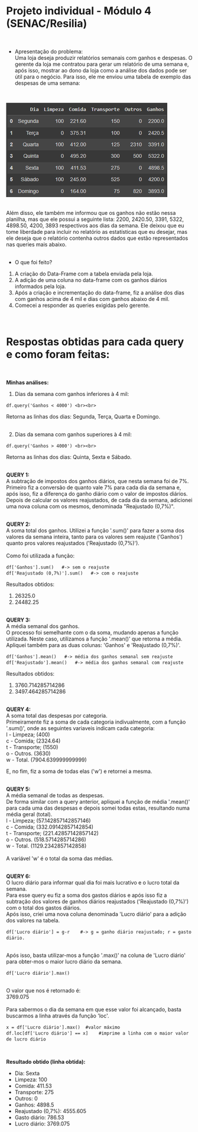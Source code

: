 # Projeto individual - Módulo 4 (SENAC/Resilia)<br>
<br>

- Apresentação do problema: <br>
Uma loja deseja produzir relatórios
semanais com ganhos e despesas. O gerente da
loja me contratou para gerar um relatório de uma
semana e, após isso, mostrar ao dono da loja como a
análise dos dados pode ser útil para o negócio. Para
isso, ele me enviou uma tabela de exemplo das
despesas de uma semana:
<br>

![tabela projeto individual.png](https://github.com/mattaugustt/projeto-individual-mod.-4/blob/main/tabela%20inicial.png)

<br>
Além disso, ele também me informou que os ganhos não estão nessa planilha, mas que ele
possui a seguinte lista: 2200, 2420.50, 3391, 5322, 4898.50, 4200, 3893
respectivos aos dias da semana. Ele deixou que eu tome liberdade para incluir no relatório as
estatísticas que eu desejar, mas ele deseja que o relatório contenha outros dados que estão representados nas queries mais abaixo. <br><br>


- O que foi feito?
1. A criação do Data-Frame com a tabela enviada pela loja.<br>
2. A adição de uma coluna no data-frame com os ganhos diários informados pela loja.<br>
3. Após a criação e incrementação do data-frame, fiz a análise dos dias com ganhos acima de 4 mil e dias com ganhos abaixo de 4 mil.<br>
4. Comecei a responder as queries exigidas pelo gerente.<br>
<br><br>


# Respostas obtidas para cada query e como foram feitas:
<br>

**Minhas análises:**  <br>

1. Dias da semana com ganhos inferiores à 4 mil: <br>
```
df.query('Ganhos < 4000') <br><br>
```
Retorna as linhas dos dias: Segunda, Terça, Quarta e Domingo.<br><br>

2. Dias da semana com ganhos superiores à 4 mil: <br>
```
df.query('Ganhos > 4000') <br><br>
```
Retorna as linhas dos dias: Quinta, Sexta e Sábado. <br><br>

**QUERY 1:**
<br>
A subtração de impostos dos ganhos diários, que nesta semana foi de 7%.
<br>
Primeiro fiz a conversão de quanto vale 7% para cada dia da semana e, após isso, fiz a diferença do ganho diário com o valor de impostos diários. Depois de calcular os valores reajustados, de cada dia da semana, adicionei uma nova coluna com os mesmos, denominada "Reajustado (0,7%)".
<br><br>

**QUERY 2:**
<br>
A soma total dos ganhos.
Utilizei a função '.sum()' para fazer a soma dos valores da semana inteira, tanto para os valores sem reajuste ('Ganhos') quanto pros valores reajustados ('Reajustado (0,7%)').<br>
<br>Como foi utilizada a função: <br>
```
df['Ganhos'].sum()   #-> sem o reajuste
df['Reajustado (0,7%)'].sum()   #-> com o reajuste
```
Resultados obtidos:<br>
1. 26325.0
2. 24482.25
<br><br>

**QUERY 3:**<br>
A média semanal dos ganhos.<br>
O processo foi semelhante com o da soma, mudando apenas a função utilizada. Neste caso, utilizamos a função '.mean()' que retorna a média. Apliquei também para as duas colunas: 'Ganhos' e 'Reajustado (0,7%)'.<br>
```
df['Ganhos'].mean()   #-> média dos ganhos semanal sem reajuste
df['Reajustado'].mean()   #-> média dos ganhos semanal com reajuste
```
Resultados obtidos: <br>
1. 3760.714285714286
2. 3497.464285714286
<br><br>

**QUERY 4:**<br>
A soma total das despesas por categoria.<br>
Primeiramente fiz a soma de cada categoria indivualmente, com a função '.sum()', onde as seguintes variaveis indicam cada categoria: <br>
l - Limpeza; (400) <br>
c - Comida; (2324.64)<br> 
t - Transporte; (1550) <br> 
o - Outros. (3630)<br> 
w - Total. (7904.639999999999)<br>

E, no fim, fiz a soma de todas elas ('w') e retornei a mesma. <br><br>

**QUERY 5:**<br>
A média semanal de todas as despesas.<br>
De forma similar com a query anterior, apliquei a função de média '.mean()' para cada uma das despesas e depois somei todas estas, resultando numa média geral (total).<br>
l - Limpeza; (57.142857142857146) <br>
c - Comida; (332.09142857142854)<br> 
t - Transporte; (221.42857142857142) <br> 
o - Outros. (518.5714285714286)<br> 
w - Total. (1129.2342857142858)<br>
<br>
A variável 'w' é o total da soma das médias.<br><br>

**QUERY 6:**<br>
O lucro diário para informar qual dia foi mais lucrativo e o lucro total da semana.<br>
Para esse query eu fiz a soma dos gastos diários e após isso fiz a subtração dos valores de ganhos diários reajustados ('Reajustado (0,7%)') com o total dos gastos diários.<br>
Após isso, criei uma nova coluna denominada 'Lucro diário' para a adição dos valores na tabela. <br>
```
df['Lucro diário'] = g-r    #-> g = ganho diário reajustado; r = gasto diário.
```
<br>
Após isso, basta utilizar-mos a função '.max()' na coluna de 'Lucro diário' para obter-mos o maior lucro diário da semana. <br>

```
df['Lucro diário'].max()  
```
<br>
O valor que nos é retornado é: <br>
3769.075
<br><br>
Para sabermos o dia da semana em que esse valor foi alcançado, basta buscarmos a linha através da função 'loc'.<br>

```
x = df['Lucro diário'].max()  #valor máximo
df.loc[df['Lucro diário'] == x]    #imprime a linha com o maior valor de lucro diário
```
<br>

**Resultado obtido (linha obtida):**
<br>
- Dia: Sexta <br>
- Limpeza: 100  <br>
- Comida: 411.53 <br>
- Transporte: 275   <br>
- Outros: 0  <br>
- Ganhos: 4898.5 <br>
- Reajustado (0,7%): 4555.605    <br>
- Gasto diário: 786.53  <br>
- Lucro diário: 3769.075  <br>
